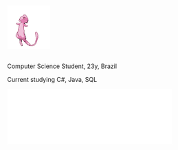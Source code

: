 
<img src="static/mew.gif" alt="mew" width="100"/>

##

<div>
  <p> Computer Science Student, 23y, Brazil </p>
  <p2> Current studying C#, Java, SQL </p2>
</div>


![](static/vscode.svg)![](static/csharp.svg)![](static/java.svg)

